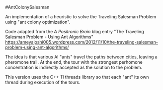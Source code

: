 #AntColonySalesman

An implementation of a heuristic to solve the Traveling Salesman Problem using "ant colony optimization".

Code adapted from the _A Positronic Brain_ blog entry "The Traveling Salesman Problem - Using Ant Algorithms"
https://ameyajoshi005.wordpress.com/2012/11/10/the-traveling-salesman-problem-using-ant-algorithms/

The idea is that various AI "ants" travel the paths between cities, leaving a pheromone trail. At the end, the tour with the strongest perhomone concentration is indirectly accepted as the solution to the problem.

This version uses the C++ 11 threads library so that each "ant" its own thread during execution of the tours.
